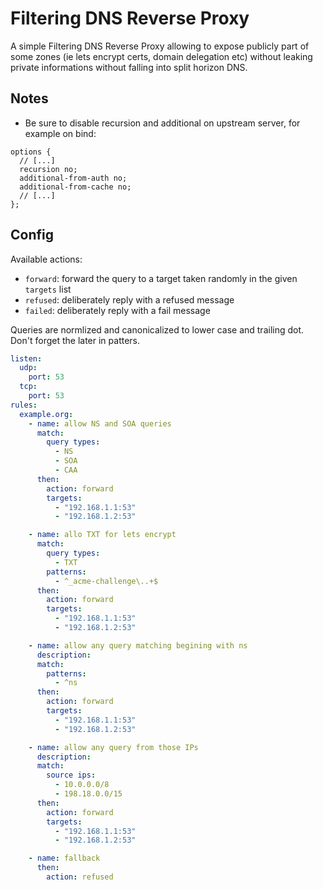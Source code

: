 Filtering DNS Reverse Proxy
===

A simple Filtering DNS Reverse Proxy allowing to expose publicly part of some zones (ie lets encrypt certs, domain delegation etc) without leaking private informations without falling into split horizon DNS.

Notes
---

- Be sure to disable recursion and additional on upstream server, for example on bind:

```
options {
  // [...]
  recursion no;
  additional-from-auth no;
  additional-from-cache no;
  // [...]
};
```

Config
---

Available actions:
 - `forward`: forward the query to a target taken randomly in the given `targets` list
 - `refused`: deliberately reply with a refused message
 - `failed`: deliberately reply with a fail message

Queries are normlized and canonicalized to lower case and trailing dot. Don't forget the later in patters.

```yaml
listen:
  udp:
    port: 53
  tcp:
    port: 53
rules:
  example.org:
    - name: allow NS and SOA queries
      match:
        query types:
          - NS
          - SOA
          - CAA
      then:
        action: forward
        targets:
          - "192.168.1.1:53"
          - "192.168.1.2:53"

    - name: allo TXT for lets encrypt
      match:
        query types:
          - TXT
        patterns:
          - ^_acme-challenge\..+$
      then:
        action: forward
        targets:
          - "192.168.1.1:53"
          - "192.168.1.2:53"

    - name: allow any query matching begining with ns
      description:
      match:
        patterns:
          - ^ns
      then:
        action: forward
        targets:
          - "192.168.1.1:53"
          - "192.168.1.2:53"

    - name: allow any query from those IPs
      description:
      match:
        source ips:
          - 10.0.0.0/8
          - 198.18.0.0/15
      then:
        action: forward
        targets:
          - "192.168.1.1:53"
          - "192.168.1.2:53"

    - name: fallback
      then:
        action: refused

```